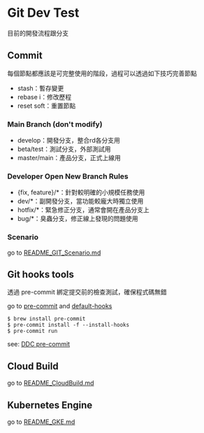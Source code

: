 Git Dev Test
===

目前的開發流程跟分支

## Commit

每個節點都應該是可完整使用的階段，過程可以透過如下技巧完善節點

*   stash：暫存變更
*   rebase i：修改歷程
*   reset soft：重置節點

### Main Branch (don't modify)

*   develop：開發分支，整合rd各分支用
*   beta/test：測試分支，外部測試用
*   master/main：產品分支，正式上線用

### Developer Open New Branch Rules

*   {fix, feature}/*：針對較明確的小規模任務使用
*   dev/*：副開發分支，當功能較龐大時獨立使用
*   hotfix/*：緊急修正分支，通常會開在產品分支上
*   bug/*：臭蟲分支，修正線上發現的問題使用

### Scenario

go to [README_GIT_Scenario.md](docs/README_Git_Scenario.md)


## Git hooks tools

透過 pre-commit 綁定提交前的檢查測試，確保程式碼無錯

go to [pre-commit](https://pre-commit.com) and [default-hooks](https://github.com/pre-commit/pre-commit-hooks)

```
$ brew install pre-commit
$ pre-commit install -f --install-hooks
$ pre-commit run
```

see: [DDC pre-commit]

## Cloud Build

go to [README_CloudBuild.md](docs/README_CloudBuild.md)

## Kubernetes Engine

go to [README_GKE.md](docs/README_GKE.md)


[DDC pre-commit]: https://github.com/tmnewa-ddc/pre-commit